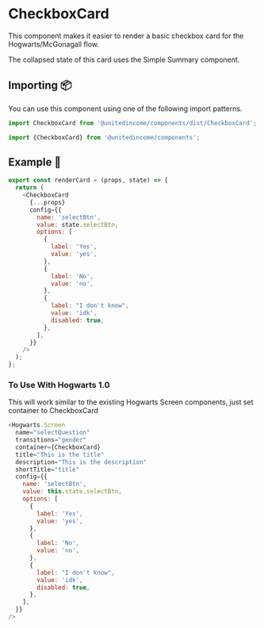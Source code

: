 # CheckboxCard

This component makes it easier to render a basic checkbox card for the Hogwarts/McGonagall flow.

The collapsed state of this card uses the Simple Summary component.

## Importing 📦

You can use this component using one of the following import patterns.

```javascript
import CheckboxCard from '@unitedincome/components/dist/CheckboxCard';
```

```javascript
import {CheckboxCard} from '@unitedincome/components';
```

## Example 🚀

```javascript
export const renderCard = (props, state) => {
  return (
    <CheckboxCard
      {...props}
      config={{
        name: 'selectBtn',
        value: state.selectBtn,
        options: [
          {
            label: 'Yes',
            value: 'yes',
          },
          {
            label: 'No',
            value: 'no',
          },
          {
            label: "I don't know",
            value: 'idk',
            disabled: true,
          },
        ],
      }}
    />
  );
};
```

### To Use With Hogwarts 1.0

This will work similar to the existing Hogwarts Screen components, just set container to CheckboxCard

```javascript
<Hogwarts.Screen
  name="selectQuestion"
  transitions="gender"
  container={CheckboxCard}
  title="This is the title"
  description="This is the description"
  shortTitle="title"
  config={{
    name: 'selectBtn',
    value: this.state.selectBtn,
    options: [
      {
        label: 'Yes',
        value: 'yes',
      },
      {
        label: 'No',
        value: 'no',
      },
      {
        label: "I don't know",
        value: 'idk',
        disabled: true,
      },
    ],
  }}
/>
```
